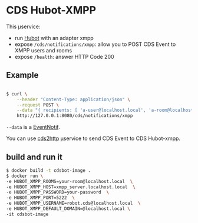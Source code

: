 # CDS Hubot-XMPP

This µservice:
- run [Hubot](https://hubot.github.com/) with an adapter xmpp
- expose `/cds/notifications/xmpp`: allow you to POST CDS Event to XMPP users and rooms
- expose `/health`: answer HTTP Code 200

## Example

```bash

$ curl \
    --header "Content-Type: application/json" \
    --request POST \
    --data "{ recipients: [ 'a-user@localhost.local', 'a-room@localhost.local'], subject: 'title', body: 'message' }" \
    http://127.0.0.1:8080/cds/notifications/xmpp

```

`--data` is a [EventNotif](https://godoc.org/github.com/ovh/cds/sdk#EventNotif).

You can use [cds2http](https://github.com/ovh/cds/tree/master/contrib/uservices/cds2http) µservice to send CDS Event to CDS Hubot-xmpp.


## build and run it

```bash
$ docker build -t cdsbot-image .
$ docker run \
-e HUBOT_XMPP_ROOMS=your-room@localhost.local  \
-e HUBOT_XMPP_HOST=xmpp_server.localhost.local  \
-e HUBOT_XMPP_PASSWORD=your-password  \
-e HUBOT_XMPP_PORT=5222  \
-e HUBOT_XMPP_USERNAME=robot.cds@localhost.local  \
-e HUBOT_XMPP_DEFAULT_DOMAIN=@localhost.local \
-it cdsbot-image
```
